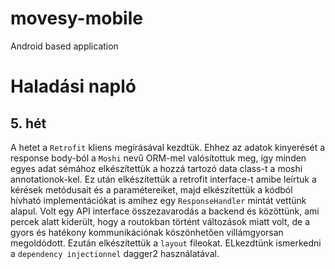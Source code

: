# movesy-mobile

Android based application


# Haladási napló

## 5. hét

A hetet a ```Retrofit``` kliens megírásával kezdtük. Ehhez az adatok kinyerését a response body-ból a ```Moshi``` nevű ORM-mel valósítottuk meg, így minden egyes adat sémához elkészítettük a hozzá tartozó data class-t a moshi annotationok-kel.
Ez után elkészítettük a retrofit interface-t amibe leírtuk a kérések metódusait és a paramétereiket, majd elkészítettük a kódból hívható implementációkat is amihez egy ```ResponseHandler``` mintát vettünk alapul.
Volt egy API interface összezavarodás a backend és közöttünk, ami percek alatt kiderült, hogy a routokban történt változások miatt volt, de a gyors és hatékony kommunikációnak köszönhetően villámgyorsan megoldódott.
Ezután elkészítettük a ```layout``` fileokat.
ELkezdtünk ismerkedni a ```dependency injectionnel``` dagger2 használatával.
